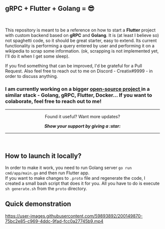 gRPC + Flutter + Golang = 😎
---

<br>

This repository is meant to be a reference on how to start a <strong>Flutter</strong> project
with custom backend based on <strong>gRPC</strong> and <strong> Golang</strong>. It is (at least I believe so)
not spaghetti code, so it should be great starter, easy to extend. Its current functionality is performing a query
entered by user and performing it on a wikipedia to scrap some information. (ok, scrapping is not implemented yet, I'll
do it when I get some sleep). 

If you find something that can be improved, I'd be grateful for a Pull Request. Also feel free to 
reach out to me on Discord - Creatix#9999 - in order to discuss anything.
 
<h3> I am currently working on a bigger <a href="https://github.com/wzslr321/road_runner"> open-source project </a> in a similar stack - Golang, gRPC, Flutter, Docker... If you want to colaborate, feel free to reach out to me! </h3>

---

<p align="center">
  Found it useful? Want more updates?
</p>

<p align =center>
  <strong> <i> Show your support by giving a :star: </strong> </i>
</p>

---

<br>

How to launch it locally?
---

In order to make it work, you need to run Golang server `go run cmd/app/main.go` and then run Flutter app. <br>
If you want to make changes to `.proto` file and regenerate the code, I created a small bash script that does it for you.
All you have to do is execute `sh generate.sh` from the `proto` directory.<br>

Quick demonstration
---

https://user-images.githubusercontent.com/59893892/200149870-75bc2e85-c969-4ddc-9fad-fcc0a27745b9.mp4


